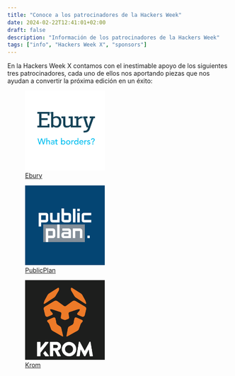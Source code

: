 ```yaml
---
title: "Conoce a los patrocinadores de la Hackers Week"
date: 2024-02-22T12:41:01+02:00
draft: false
description: "Información de los patrocinadores de la Hackers Week"
tags: ["info", "Hackers Week X", "sponsors"]
---
```


En la Hackers Week X contamos con el inestimable apoyo de los siguientes tres patrocinadores, cada uno de ellos nos aportando piezas que nos ayudan a convertir la próxima edición en un éxito:
<div class="flex gap-4">
        <figure>
            <img
                src="ebury-logo.png"
                alt="Logo de Ebury"
                class="rounded-md"
                height="180"
                weight="180"
            />
            <figcaption class="text-center"><a href="https://www.ebury.es/" target="_blank">Ebury</a></figcaption>
        </figure>
        <figure>
            <img
                src="publicplan-logo.png"
                alt="Logo de PublicPlan"
                class="rounded-md"
                height="180"
                weight="180"
            />
            <figcaption class="text-center"><a href="https://karriere.publicplan.de/es/" target="_blank">PublicPlan</a></figcaption>
        </figure>
        <figure>
            <img
                src="krom-logo.png"
                alt="Logo de Krom"
                class="rounded-md"
                height="180"
                weight="180"
            />
            <figcaption class="text-center"><a href="https://www.kromgaming.com/" target="_blank">Krom</a></figcaption>
        </figure>
</div>